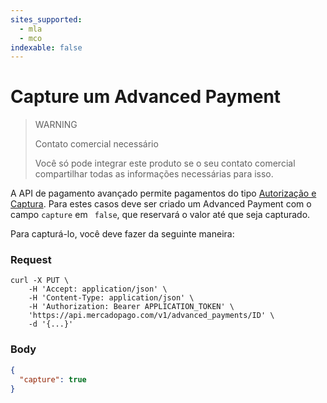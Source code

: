 ```yaml
---
sites_supported:
  - mla
  - mco
indexable: false
---
```


# Capture um Advanced Payment

> WARNING
>
> Contato comercial necessário
>
> Você só pode integrar este produto se o seu contato comercial compartilhar todas as informações necessárias para isso.

A API de pagamento avançado permite pagamentos do tipo [Autorização e Captura](https://www.mercadopago[FAKER][URL][DOMAIN]/developers/pt/guides/online-payments/checkout-api/other-features). Para estes casos deve ser criado um Advanced Payment com o campo `capture` em ` false`, que reservará o valor até que seja capturado.

Para capturá-lo, você deve fazer da seguinte maneira:

### Request
```curl
curl -X PUT \
    -H 'Accept: application/json' \
    -H 'Content-Type: application/json' \
    -H 'Authorization: Bearer APPLICATION_TOKEN' \
    'https://api.mercadopago.com/v1/advanced_payments/ID' \
    -d '{...}'
```

### Body
```json
{
  "capture": true
}
```
